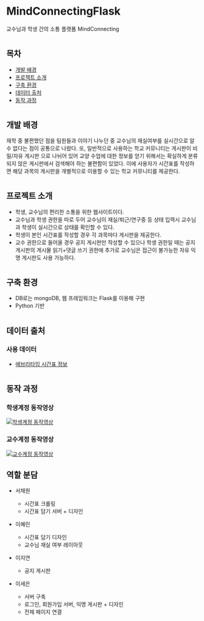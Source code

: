 # **MindConnectingFlask**
교수님과 학생 간의 소통 플랫폼 MindConnecting
#
## **목차**
- [개발 배경](#개발-배경)
- [프로젝트 소개](#프로젝트-소개)
- [구축 환경](#구축-환경)
- [데이터 출처](#데이터-출처)
- [동작 과정](#동작-과정)
#
## **개발 배경**
재학 중 불편했던 점을 팀원들과 이야기 나누던 중 교수님의 재실여부를 실시간으로 알 수 없다는 점이 공통으로 나왔다. 또, 일반적으로 사용하는 학교 커뮤니티는 게시판이 비밀/자유 게시판 으로 나뉘어 있어 교양 수업에 대한 정보를 얻기 위해서는 확실하게 분류되지 않은 게시판에서 검색해야 하는 불편함이 있었다.  이에 사용자가 시간표를 작성하면 해당 과목의 게시판을 개별적으로 이용할 수 있는 학교 커뮤니티를 제공한다.
#
## **프로젝트 소개**
- 학생, 교수님의 편리한 소통을 위한 웹사이트이다.
- 교수님과 학생 권한을 따로 두어 교수님이 재실/퇴근/연구중 등 상태 입력시 교수님과 학생이 실시간으로 상태를 확인할 수 있다.
- 학생이 본인 시간표를 작성할 경우 각 과목마다 게시판을 제공한다.
- 교수 권한으로 들어올 경우 공지 게시판만 작성할 수 있으나 학생 권한일 때는 공지게시판의 게시물 읽기+댓글 쓰기 권한에 추가로 교수님은 접근이 불가능한 자유 익명 게시판도 사용 가능하다.
#
## **구축 환경**
- DB로는 mongoDB, 웹 프레임워크는 Flask를 이용해 구현
- Python 기반
#
## **데이터 출처**
### 사용 데이터
- [에브리타임 시간표 정보](https://everytime.kr/)

#

## **동작 과정**
### 학생계정 동작영상
[![학생계정 동작영상](https://img.youtube.com/vi/rrrLcRcVSCM/0.jpg)](https://www.youtube.com/watch?v=rrrLcRcVSCM)
### 교수계정 동작영상
[![교수계정 동작영상](https://img.youtube.com/vi/3BvK5hc7cyY/0.jpg)](https://www.youtube.com/watch?v=3BvK5hc7cyY) 

## **역할 분담**

- 서채원
    - 시간표 크롤링
    - 시간표 담기 서버 + 디자인

- 이혜린
    - 시간표 담기 디자인
    - 교수님 재실 여부 레이아웃

- 이지연
    - 공지 게시판

- 이세은
    - 서버 구축
    - 로그인, 회원가입 서버, 익명 게시판 + 디자인
    - 전체 페이지 연결

